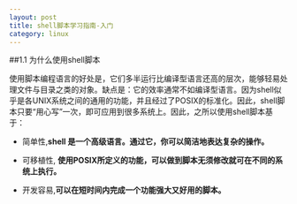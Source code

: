 ```yaml
---
layout: post
title: shell脚本学习指南-入门
category: linux
---
```



##1.1 为什么使用shell脚本

使用脚本编程语言的好处是，它们多半运行比编译型语言还高的层次，能够轻易处理文件与目录之类的对象。缺点是：它的效率通常不如编译型语言。因为shell似乎是各UNIX系统之间的通用的功能，并且经过了POSIX的标准化。因此，shell脚本只要“用心写”一次，即可应用到很多系统上。因此，之所以使用shell脚本基于：


* 简单性,**shell 是一个高级语言。通过它，你可以简洁地表达复杂的操作。**

* 可移植性,	**使用POSIX所定义的功能，可以做到脚本无须修改就可在不同的系统上执行。**

* 开发容易,**可以在短时间内完成一个功能强大又好用的脚本。**



[百度]: https://baidu.com/ 
